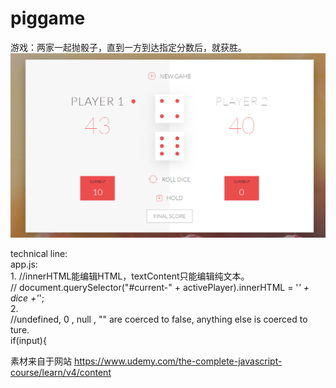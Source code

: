 # piggame

游戏：两家一起抛骰子，直到一方到达指定分数后，就获胜。<br>
<img src="/image/pic1.png" width="900px" /> <br>

technical line: <br>
app.js: <br>
1. 
    //innerHTML能编辑HTML，textContent只能编辑纯文本。 <br>
    // document.querySelector("#current-" + activePlayer).innerHTML = '<em>' + dice +'</em>'; <br>
2. <br>
    //undefined, 0 , null , ""  are coerced to false, anything else is coerced to ture. <br>
    if(input){ <br>


素材来自于网站
https://www.udemy.com/the-complete-javascript-course/learn/v4/content
